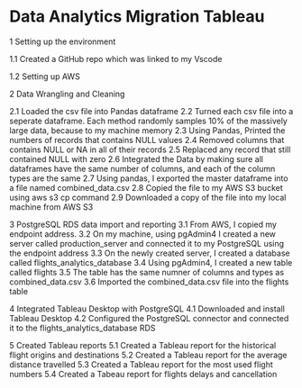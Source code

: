 # Data Analytics Migration Tableau
1 Setting up the environment

1.1 Created a GitHub repo which was linked to my Vscode

1.2 Setting up AWS

2 Data Wrangling and Cleaning

2.1  Loaded the csv file into Pandas dataframe
2.2 Turned each csv file into a seperate dataframe. Each method randomly samples 10% of the massively large data, because to my machine memory
2.3 Using Pandas, Printed the numbers of records that contains NULL values
2.4 Removed columns that contains NULL or NA in all of their records
2.5 Replaced any record that still contained NULL with zero
2.6 Integrated the Data by making sure all dataframes have the same number of columns, and each of the column types are the same
2.7 Using pandas, I exported the master dataframe into a file named combined_data.csv
2.8 Copied the file to my AWS S3 bucket using aws s3 cp command
2.9 Downloaded a copy of the file into my local machine from AWS S3

3 PostgreSQL RDS data import and reporting
3.1 From AWS, I copied my endpoint address.
3.2 On my machine, using pgAdmin4 I created a new server called production_server and connected it to my PostgreSQL using the endpoint address
3.3 On the newly created server, I created a database called flights_analytics_database
3.4 Using pgAdmin4, I created a new table called flights
3.5 The table has the same numner of columns and types as combined_data.csv
3.6 Imported the combined_data.csv file into the flights table

4 Integrated Tableau Desktop with PostgreSQL 
4.1 Downloaded and install Tableau Desktop
4.2 Configured the PostgreSQL connector and connected it to the flights_analytics_database RDS

5 Created Tableau reports
5.1 Created a Tableau report for the historical flight origins and destinations
5.2 Created a Tableau report for the average distance travelled
5.3 Created a Tableau report for the most used flight numbers
5.4 Created a Tabeau report for flights delays and cancellation



